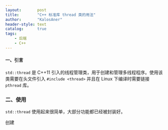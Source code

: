 ```yaml
---
layout:       post
title:        "C++ 标准库 thread 类的用法"
author:       "KalosAner"
header-style: text
catalog:      true
tags:
    - 后端
    - C++
---
```


#### 一、引言

`std::thread` 是 C++11 引入的线程管理类，用于创建和管理多线程程序。使用该类需要在头文件引入 `#include <thread>` 并且在 Linux 下编译时需要链接 `pthread` 库。

### 二、使用

`std::thread` 使用起来很简单，大部分功能都已经被封装好。

创建
